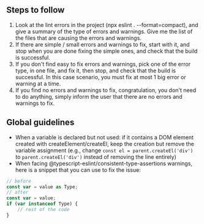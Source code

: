 ## Steps to follow
1. Look at the lint errors in the project (npx eslint . --format=compact), and give a summary of the type of errors and warnings. Give me the list of the files that are causing the errors and warnings.
2. If there are simple / small errors and warnings to fix, start with it, and stop when you are done fixing the simple ones, and check that the build is successful.
3. If you don't find easy to fix errors and warnings, pick one of the error type, in one file, and fix it, then stop, and check that the build is successful. In this case scenario, you must fix at most 1 big error or warning at a time.
4. If you find no errors and warnings to fix, congratulation, you don't need to do anything, simply inform the user that there are no errors and warnings to fix.

## Global guidelines
- When a variable is declared but not used: if it contains a DOM element created with createElement/createEl, keep the creation but remove the variable assignment (e.g., change `const el = parent.createEl('div')` to `parent.createEl('div')` instead of removing the line entirely)
- When facing @typescript-eslint/consistent-type-assertions warnings, here is a snippet that you can use to fix the issue:
```ts
// before
const var = value as Type;
// after
const var = value;
if (var instanceof Type) {
    // rest of the code
}
```
